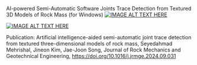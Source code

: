 AI-powered Semi-Automatic Software Joints Trace Detection from Textured 3D Models of Rock Mass (for Windows)
[![IMAGE ALT TEXT HERE](https://img.youtube.com/vi/z17X-mmcLMc/0.jpg)](https://youtu.be/z17X-mmcLMc?si=3uEcX9yrGh2EXojt)

[![IMAGE ALT TEXT HERE](https://img.youtube.com/vi/5OPgElqeWcU/0.jpg)](https://youtu.be/5OPgElqeWcU?si=exoOvA6CcoJF3u0b)

Publication:
Artificial intelligence-aided semi-automatic joint trace detection from textured three-dimensional models of rock mass,
Seyedahmad Mehrishal, Jineon Kim, Jae-Joon Song,
Journal of Rock Mechanics and Geotechnical Engineering,
https://doi.org/10.1016/j.jrmge.2024.09.031
